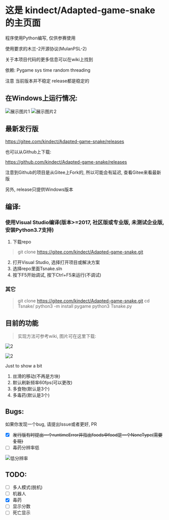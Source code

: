 # 这是 kindect/Adapted-game-snake 的主页面
程序使用Python编写, 仅供参赛使用

使用要求的木兰-2开源协议(MulanPSL-2)

关于本项目代码的更多信息可以在wiki上找到

依赖: Pygame sys time random threading

注意 当前版本并不稳定 release都是稳定的

## 在Windows上运行情况:
![展示图片1](https://images.gitee.com/uploads/images/2020/0802/144029_0eec6591_6537938.png)
![展示图片2](https://images.gitee.com/uploads/images/2020/0802/144046_36e1e283_6537938.png)
## 最新发行版
https://gitee.com/kindect/Adapted-game-snake/releases


也可以从Github上下载:

https://github.com/kindect/Adapted-game-snake/releases

注意到Github的项目是从Gitee上Fork的, 所以可能会有延迟, 查看Gitee来看最新版

另外, release只提供Windows版本

## 编译:
### 使用Visual Studio编译(版本>=2017, 社区版或专业版, 未测试企业版, 安装Python3.7支持)
1. 下载repo
> git clone https://gitee.com/kindect/Adapted-game-snake.git
2. 打开Visual Studio, 选择打开项目或解决方案
3. 选择repo里面Tsnake.sln
4. 按下F5开始调试, 按下Ctrl+F5来运行(不调试)
### 其它
> git clone https://gitee.com/kindect/Adapted-game-snake.git
> cd Tsnake/
> python3 -m install pygame
> python3 Tsnake.py

## 目前的功能
> 实现方法可参考wiki, 图片可在这里下载:

![2](https://images.gitee.com/uploads/images/2020/0803/145912_a12be9ca_6537938.png)

![2](https://images.gitee.com/uploads/images/2020/0803/145925_33a0d83a_6537938.png)

Just to show a bit

1. 丝滑的移动(不再是方块)
2. 默认刷新频率60fps(可以更改)
3. 多食物(默认是3个)
4. 多毒药(默认是3个)

## Bugs:
如果你发现一个bug, 请提出Issue或者更好, PR
* [x] ~~发行版有时提出一个runtimeError并指出foods中food是一个NoneType(需要复现)~~
* [ ] 毒药分辨率低

![低分辨率](https://images.gitee.com/uploads/images/2020/0802/150242_ec74553b_6537938.png)

## TODO:
* [ ] 多人模式(脱机)
* [ ] 机器人
* [x] 毒药
* [ ] 显示分数
* [ ] 死亡显示
